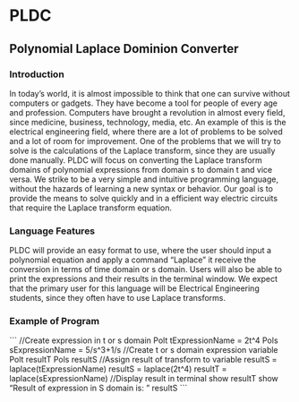 <h1> PLDC</h1>

<h2>Polynomial Laplace Dominion Converter</h2>

<h3>Introduction</h3>

 In today’s world, it is almost impossible to think that one can survive without computers or gadgets. They have become a tool for people of every age and profession. Computers have brought a revolution in almost every field, since medicine, business, technology, media, etc. An example of this is the electrical engineering field, where there are a lot of problems to be solved and a lot of room for improvement. One of the problems that we will try to solve is the calculations of the Laplace transform, since they are usually done manually. PLDC will focus on converting the Laplace transform domains of polynomial expressions from domain s to domain t and vice versa. We strike to be a very simple and intuitive programming language, without the hazards of learning a new syntax or behavior. Our goal is to provide the means to solve quickly and in a efficient way electric circuits that require the Laplace transform equation. 

<h3>Language Features</h3>

 PLDC will provide an easy format to use, where the user should input a polynomial equation and apply a command “Laplace” it receive the conversion in terms of time domain or s domain. Users will also be able to print the expressions and their results in the terminal window. We expect that the primary user for this language will be Electrical Engineering students, since they often have to use Laplace transforms.
 

<h3>Example of Program</h3>
```
  //Create expression in t or s domain
  Polt tExpressionName = 2t^4			
  Pols sExpressionName = 5/s^3+1/s	
  //Create t or s domain expression variable
  Polt resultT			
  Pols resultS			
  //Assign result of transform to variable
  resultS = laplace(tExpressionName)	
  	resultS = laplace(2t^4)			
  resultT = laplace(sExpressionName)
  //Display result in terminal
  show resultT				
  show “Result of expression in S domain is: ” resultS
```

